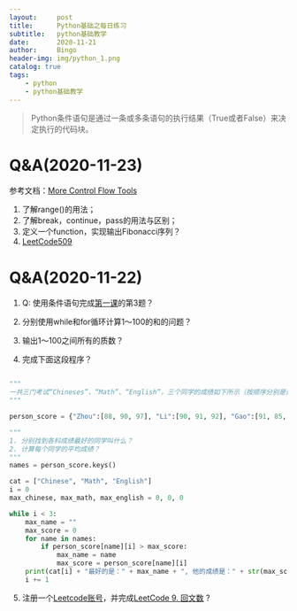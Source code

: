 ```yaml
---
layout:     post
title:      Python基础之每日练习
subtitle:   python基础教学
date:       2020-11-21
author:     Bingo
header-img: img/python_1.png
catalog: true
tags:
    - python
    - python基础教学
---
```


> Python条件语句是通过一条或多条语句的执行结果（True或者False）来决定执行的代码块。

# Q&A(2020-11-23)
参考文档：[More Control Flow Tools](https://docs.python.org/3/tutorial/controlflow.html)

1. 了解range()的用法；
2. 了解break，continue，pass的用法与区别；
3. 定义一个function，实现输出Fibonacci序列？
4. [LeetCode509](https://leetcode-cn.com/problems/fibonacci-number/)


# Q&A(2020-11-22)
1. Q: 使用条件语句完成[第一课](https://yanhuibin315.github.io/2020/11/17/Anaconda+Pycharm%E5%BC%80%E5%8F%91%E7%8E%AF%E5%A2%83%E6%90%AD%E5%BB%BA/)的第3题？

2. 分别使用while和for循环计算1～100的和的问题？
3. 输出1～100之间所有的质数？
4. 完成下面这段程序？

```python

"""
一共三门考试“Chineses”、“Math”、“English”，三个同学的成绩如下所示（按顺序分别是语文成绩、数学成绩、英语成绩）
"""

person_score = {"Zhou":[88, 90, 97], "Li":[90, 91, 92], "Gao":[91, 85, 80]}

"""
1. 分别找到各科成绩最好的同学叫什么？
2. 计算每个同学的平均成绩？
"""
names = person_score.keys()

cat = ["Chinese", "Math", "English"]
i = 0
max_chinese, max_math, max_english = 0, 0, 0

while i < 3:
    max_name = ""
    max_score = 0
    for name in names:
        if person_score[name][i] > max_score:
            max_name = name
            max_score = person_score[name][i]
    print(cat[i] + "最好的是：" + max_name + ", 他的成绩是：" + str(max_score))
    i += 1

```

5. 注册一个[Leetcode账号](https://leetcode-cn.com/)，并完成[LeetCode 9. 回文数](https://leetcode-cn.com/problems/palindrome-number/) ?


